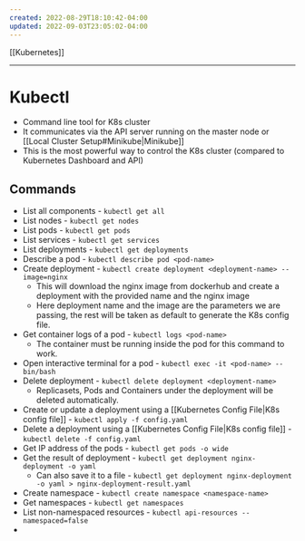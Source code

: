 ```yaml
---
created: 2022-08-29T18:10:42-04:00
updated: 2022-09-03T23:05:02-04:00
---
```

[[Kubernetes]]

---
# Kubectl
- Command line tool for K8s cluster
- It communicates via the API server running on the master node or [[Local Cluster Setup#Minikube|Minikube]]
- This is the most powerful way to control the K8s cluster (compared to Kubernetes Dashboard and API) 

## Commands
- List all components - `kubectl get all`
- List nodes - `kubectl get nodes`
- List pods - `kubectl get pods`
- List services - `kubectl get services`
- List deployments - `kubectl get deployments`
- Describe a pod - `kubectl describe pod <pod-name>`
- Create deployment - `kubectl create deployment <deployment-name> --image=nginx`
	- This will download the nginx image from dockerhub and create a deployment with the provided name and the nginx image
	- Here deployment name and the image are the parameters we are passing, the rest will be taken as default to generate the K8s config file.
- Get container logs of a pod - `kubectl logs <pod-name>`
	- The container must be running inside the pod for this command to work.
- Open interactive terminal for a pod - `kubectl exec -it <pod-name> -- bin/bash`
- Delete deployment - `kubectl delete deployment <deployment-name>`
	- Replicasets, Pods and Containers under the deployment will be deleted automatically.
- Create or update a deployment using a [[Kubernetes Config File|K8s config file]] - `kubectl apply -f config.yaml`
- Delete a deployment using a [[Kubernetes Config File|K8s config file]] - `kubectl delete -f config.yaml`
- Get IP address of the pods - `kubectl get pods -o wide`
- Get the result of deployment - `kubectl get deployment nginx-deployment -o yaml`
	- Can also save it to a file - `kubectl get deployment nginx-deployment -o yaml > nginx-deployment-result.yaml`
- Create namespace - `kubectl create namespace <namespace-name>`
- Get namespaces - `kubectl get namespaces`
- List non-namespaced resources - `kubectl api-resources --namespaced=false`
-  
